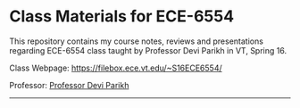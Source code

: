 # Class Materials for ECE-6554
This repository contains my course notes, reviews and presentations regarding ECE-6554 class taught by Professor Devi Parikh in VT, Spring 16.

Class Webpage: https://filebox.ece.vt.edu/~S16ECE6554/

Professor: [Professor Devi Parikh](https://filebox.ece.vt.edu/~parikh/)

---
